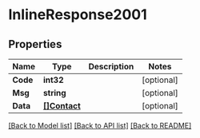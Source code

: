 # InlineResponse2001

## Properties

Name | Type | Description | Notes
------------ | ------------- | ------------- | -------------
**Code** | **int32** |  | [optional] 
**Msg** | **string** |  | [optional] 
**Data** | [**[]Contact**](Contact.md) |  | [optional] 

[[Back to Model list]](../README.md#documentation-for-models) [[Back to API list]](../README.md#documentation-for-api-endpoints) [[Back to README]](../README.md)



